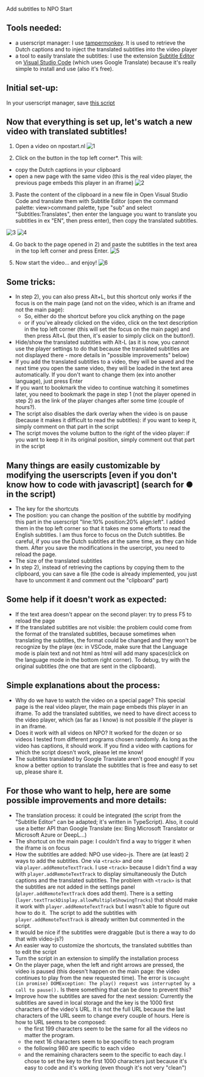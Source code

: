 Add subtitles to NPO Start



## Tools needed:
- a userscript manager: I use [tampermonkey](https://www.tampermonkey.net/). It is used to retrieve the Dutch captions and to inject the translated subtitles into the video player
- a tool to easily translate the subtitles: I use the extension [Subtitle Editor](https://github.com/pepri/subtitles-editor) on [Visual Studio Code](https://code.visualstudio.com/) (which uses Google Translate) because it's really simple to install and use (also it's free).

## Initial set-up: 
In your userscript manager, save [this script](https://github.com/Uuvu/add-subtitles-on-NPO-start/blob/main/npo.js)

## Now that everything is set up, let's watch a new video with translated subtitles!
1) Open a video on npostart.nl
![1](https://user-images.githubusercontent.com/101060119/158232700-88b0fa05-d418-4d8d-822f-e84474ef4661.png)

2) Click on the button in the top left corner*. This will:
- copy the Dutch captions in your clipboard
- open a new page with the same video (this is the real video player, the previous page embeds this player in an iframe) 
![2](https://user-images.githubusercontent.com/101060119/158232729-ef584d10-84ff-4b7f-a934-43c62b2fa26b.png)

3) Paste the content of the clipboard in a new file in Open Visual Studio Code and translate them with Subtitle Editor (open the command palette: view>command palette, type "sub" and select "Subtitles:Translates", then enter the language you want to translate you subtitles in ex "EN", then press enter), then copy the translated subtitles.

![3](https://user-images.githubusercontent.com/101060119/158232768-2d4fb47f-5a5c-44fb-b40e-42ba1b5dfcb7.png)
![4](https://user-images.githubusercontent.com/101060119/158232777-87f9c249-cb1a-46fe-a2ab-af65074fa5a7.png)

4) Go back to the page opened in 2) and paste the subtitles in the text area in the top left corner and press Enter.
![5](https://user-images.githubusercontent.com/101060119/158232795-36662eea-00db-4db1-b31b-24b2ed498225.png)

5) Now start the video... and enjoy! 
![6](https://user-images.githubusercontent.com/101060119/158232805-5e1b34ea-871c-484c-83e7-d5d2f5579a35.png)

## Some tricks:
- In step 2), you can also press Alt+L, but this shortcut only works if the focus is on the main page (and not on the video, which is an iframe and not the main page): 
    - So, either do the shortcut before you click anything on the page 
    - or if you've already clicked on the video, click on the text description in the top left corner (this will set the focus on the main page) and then press Alt+L (but then, it's easier to simply click on the button!). 
- Hide/show the translated subtitles with Alt-L (as it is now, you cannot use the player settings to do that because the translated subtitles are not displayed there - more details in "possible improvements" below)
- If you add the translated subtitles to a video, they will be saved and the next time you open the same video, they will be loaded in the text area automatically. If you don't want to change them (ex into another language), just press Enter
- If you want to bookmark the video to continue watching it sometimes later, you need to bookmark the page in step 1 (not the player opened in step 2) as the link of the player changes after some time (couple of hours?). 
- The script also disables the dark overlay when the video is on pause (because it makes it difficult to read the subtitles): if you want to keep it, simply comment on that part in the script
- The script moves the volume button to the right of the video player: if you want to keep it in its original position, simply comment out that part in the script


## Many things are easily customizable by modifying the userscripts [even if you don't know how to code with javascript] (search for ● in the script)
- The key for the shortcuts 
- The position: you can change the position of the subtitle by modifying this part in the userscript "line:10% position:20% align:left". I added them in the top left corner so that it takes me some efforts to read the English subtitles. I am thus force to focus on the Dutch subtitles. Be careful, if you use the Dutch subtitles at the same time, as they can hide them. After you save the modifications in the usercript, you need to reload the page. 
- The size of the translated subtitles
- In step 2), instead of retrieving the captions by copying them to the clipboard, you can save a file (the code is already implemented, you just have to uncomment it and comment out the "clipboard" part)


## Some help if it doesn't work as expected:
- If the text area doesn't appear on the second player: try to press F5 to reload the page
- If the translated subtitles are not visible: the problem could come from the format of the translated subtitles, because sometimes when translating the subtitles, the format could be changed and they won't be recognize by the playe (ex: in VSCode, make sure that the Language mode is plain text and not html as html will add many spaces(click on the language mode in the bottom right corner). To debug, try with the original subtitles (the one that are sent in the clipboard). 



## Simple explanations about the process:
- Why do we have to watch the video on a special page? This special page is the real video player, the main page embeds this player in an iframe. To add the translated subtitles, we need to have direct access to the video player, which (as far as I know) is not possible if the player is in an iframe.
- Does it work with all videos on NPO? It worked for the dozen or so videos I tested from different programs chosen randomly. As long as the video has captions, it should work. If you find a video with captions for which the script doesn't work, please let me know!
- The subtitles translated by Google Translate aren't good enough! If you know a better option to translate the subtitles that is free and easy to set up, please share it. 


## For those who want to help, here are some possible improvements and more details:
- The translation process: it could be integrated (the script from the "Subtitle Editor" can be adapted; it's written in TypeScript). Also, it could use a better API than Google Translate (ex: Bing Microsoft Translator or Microsoft Azure or DeepL...)
- The shortcut on the main page: I couldn't find a way to trigger it when the iframe is on focus
- How the subtitles are added: NPO use video-js. There are (at least) 2 ways to add the subtitles. One via `<track>` and one via `player.addRemoteTextTrack`. I use `<track>` because I didn't find a way with `player.addRemoteTextTrack` to display simultaneously the Dutch captions and the translated subtitles. The problem with `<track>` is that the subtitles are not added in the settings panel (`player.addRemoteTextTrack` does add them). There is a setting (`layer.textTrackDisplay.allowMultipleShowingTracks`) that should make it work with `player.addRemoteTextTrack` but I wasn't able to figure out how to do it.  The script to add the subtitles with `player.addRemoteTextTrack` is already written but commented in the script.
- It would be nice if the subtitles were draggable (but is there a way to do that with video-js?)
- An easier way to customize the shortcuts, the translated subtitles than to edit the script
- Turn the script in an extension to simplify the installation process
- On the player page, when the left and right arrows are pressed, the video is paused (this doesn't happen on the main page: the video continues to play from the new requested time). The error is `Uncaught (in promise) DOMException: The play() request was interrupted by a call to pause().` Is there something that can be done to prevent this? 
- Improve how the subtitles are saved for the next session: Currently the subtitles are saved in local storage and the key is the 1000 first characters of the video's URL. It is not the full URL because the last characters of the URL seem to change every couple of hours. Here is how to URL seems to be composed:
   - the first 199 characters seem to be the same for all the videos no matter the program.
   - the next 16 characters seem to be specific to each program
   - the following 980 are specific to each video
   - and the remaining characters seem to the specific to each day. 
I chose to set the key to the first 1000 characters just because it's easy to code and it's working (even though it's not very "clean")

